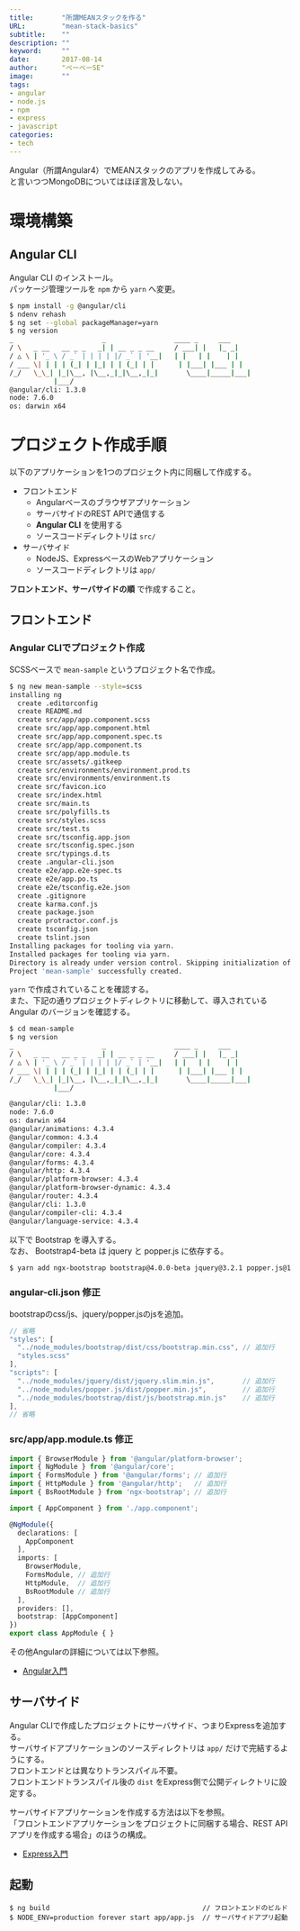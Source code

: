 ```yaml
---
title:       "所謂MEANスタックを作る"
URL:         "mean-stack-basics"
subtitle:    ""
description: ""
keyword:     ""
date:        2017-08-14
author:      "ぺーぺーSE"
image:       ""
tags:
- angular
- node.js
- npm
- express
- javascript
categories:
- tech
---
```


Angular（所謂Angular4）でMEANスタックのアプリを作成してみる。  
と言いつつMongoDBについてはほぼ言及しない。

<!--more-->

# 環境構築

## Angular CLI

Angular CLI のインストール。  
パッケージ管理ツールを `npm` から `yarn` へ変更。

```bash
$ npm install -g @angular/cli
$ ndenv rehash
$ ng set --global packageManager=yarn
$ ng version
_                      _                 ____ _     ___
/ \   _ __   __ _ _   _| | __ _ _ __     / ___| |   |_ _|
/ △ \ | '_ \ / _` | | | | |/ _` | '__|   | |   | |    | |
/ ___ \| | | | (_| | |_| | | (_| | |      | |___| |___ | |
/_/   \_\_| |_|\__, |\__,_|_|\__,_|_|       \____|_____|___|
           |___/
@angular/cli: 1.3.0
node: 7.6.0
os: darwin x64
```


# プロジェクト作成手順

以下のアプリケーションを1つのプロジェクト内に同梱して作成する。

- フロントエンド
    - Angularベースのブラウザアプリケーション
    - サーバサイドのREST APIで通信する
    - **Angular CLI** を使用する
    - ソースコードディレクトリは `src/`
- サーバサイド
    - NodeJS、ExpressベースのWebアプリケーション
    - ソースコードディレクトリは `app/`

**フロントエンド、サーバサイドの順** で作成すること。

## フロントエンド

### Angular CLIでプロジェクト作成

SCSSベースで `mean-sample` というプロジェクト名で作成。

```bash
$ ng new mean-sample --style=scss
installing ng
  create .editorconfig
  create README.md
  create src/app/app.component.scss
  create src/app/app.component.html
  create src/app/app.component.spec.ts
  create src/app/app.component.ts
  create src/app/app.module.ts
  create src/assets/.gitkeep
  create src/environments/environment.prod.ts
  create src/environments/environment.ts
  create src/favicon.ico
  create src/index.html
  create src/main.ts
  create src/polyfills.ts
  create src/styles.scss
  create src/test.ts
  create src/tsconfig.app.json
  create src/tsconfig.spec.json
  create src/typings.d.ts
  create .angular-cli.json
  create e2e/app.e2e-spec.ts
  create e2e/app.po.ts
  create e2e/tsconfig.e2e.json
  create .gitignore
  create karma.conf.js
  create package.json
  create protractor.conf.js
  create tsconfig.json
  create tslint.json
Installing packages for tooling via yarn.
Installed packages for tooling via yarn.
Directory is already under version control. Skipping initialization of git.
Project 'mean-sample' successfully created.
```

`yarn` で作成されていることを確認する。  
また、下記の通りプロジェクトディレクトリに移動して、導入されている Angular のバージョンを確認する。

```bash
$ cd mean-sample
$ ng version
_                      _                 ____ _     ___
/ \   _ __   __ _ _   _| | __ _ _ __     / ___| |   |_ _|
/ △ \ | '_ \ / _` | | | | |/ _` | '__|   | |   | |    | |
/ ___ \| | | | (_| | |_| | | (_| | |      | |___| |___ | |
/_/   \_\_| |_|\__, |\__,_|_|\__,_|_|       \____|_____|___|
           |___/

@angular/cli: 1.3.0
node: 7.6.0
os: darwin x64
@angular/animations: 4.3.4
@angular/common: 4.3.4
@angular/compiler: 4.3.4
@angular/core: 4.3.4
@angular/forms: 4.3.4
@angular/http: 4.3.4
@angular/platform-browser: 4.3.4
@angular/platform-browser-dynamic: 4.3.4
@angular/router: 4.3.4
@angular/cli: 1.3.0
@angular/compiler-cli: 4.3.4
@angular/language-service: 4.3.4
```

以下で Bootstrap を導入する。  
なお、 Bootstrap4-beta は jquery と popper.js に依存する。

```bash
$ yarn add ngx-bootstrap bootstrap@4.0.0-beta jquery@3.2.1 popper.js@1.11.1 --save
```

### angular-cli.json 修正

bootstrapのcss/js、jquery/popper.jsのjsを追加。

```javascript
// 省略
"styles": [
  "../node_modules/bootstrap/dist/css/bootstrap.min.css", // 追加行
  "styles.scss"
],
"scripts": [
  "../node_modules/jquery/dist/jquery.slim.min.js",       // 追加行
  "../node_modules/popper.js/dist/popper.min.js",         // 追加行
  "../node_modules/bootstrap/dist/js/bootstrap.min.js"    // 追加行
],
// 省略
```



### src/app/app.module.ts 修正

```typescript
import { BrowserModule } from '@angular/platform-browser';
import { NgModule } from '@angular/core';
import { FormsModule } from '@angular/forms'; // 追加行
import { HttpModule } from '@angular/http';   // 追加行
import { BsRootModule } from 'ngx-bootstrap'; // 追加行

import { AppComponent } from './app.component';

@NgModule({
  declarations: [
    AppComponent
  ],
  imports: [
    BrowserModule,
    FormsModule, // 追加行
    HttpModule,  // 追加行
    BsRootModule // 追加行
  ],
  providers: [],
  bootstrap: [AppComponent]
})
export class AppModule { }
```

その他Angularの詳細については以下参照。

- [Angular入門](https://blog.pepese.com/angular-basics/)


## サーバサイド

Angular CLIで作成したプロジェクトにサーバサイド、つまりExpressを追加する。  
サーバサイドアプリケーションのソースディレクトリは `app/` だけで完結するようにする。  
フロントエンドとは異なりトランスパイル不要。  
フロントエンドトランスパイル後の `dist` をExpress側で公開ディレクトリに設定する。

サーバサイドアプリケーションを作成する方法は以下を参照。  
「フロントエンドアプリケーションをプロジェクトに同梱する場合、REST APIアプリを作成する場合」のほうの構成。

- [Express入門](https://blog.pepese.com/express-basics/)

## 起動

```
$ ng build                                      // フロントエンドのビルド
$ NODE_ENV=production forever start app/app.js  // サーバサイドアプリ起動
```

